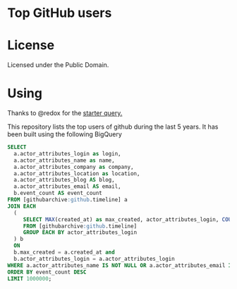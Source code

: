 # Top GitHub users

# License

Licensed under the Public Domain.


# Using

Thanks to @redox for the [starter query.](https://github.com/redox/top-github-users/)

This repository lists the top users of github during the last 5 years. It has been built using the following BigQuery

```sql
SELECT
  a.actor_attributes_login as login,
  a.actor_attributes_name as name,
  a.actor_attributes_company as company,
  a.actor_attributes_location as location,
  a.actor_attributes_blog AS blog,
  a.actor_attributes_email AS email,
  b.event_count AS event_count
FROM [githubarchive:github.timeline] a
JOIN EACH
  (
     SELECT MAX(created_at) as max_created, actor_attributes_login, COUNT(*) AS event_count
     FROM [githubarchive:github.timeline]
     GROUP EACH BY actor_attributes_login
  ) b
  ON 
  b.max_created = a.created_at and
  b.actor_attributes_login = a.actor_attributes_login
WHERE a.actor_attributes_name IS NOT NULL OR a.actor_attributes_email IS NOT NULL OR a.actor_attributes_blog IS NOT NULL
ORDER BY event_count DESC
LIMIT 1000000;
```

